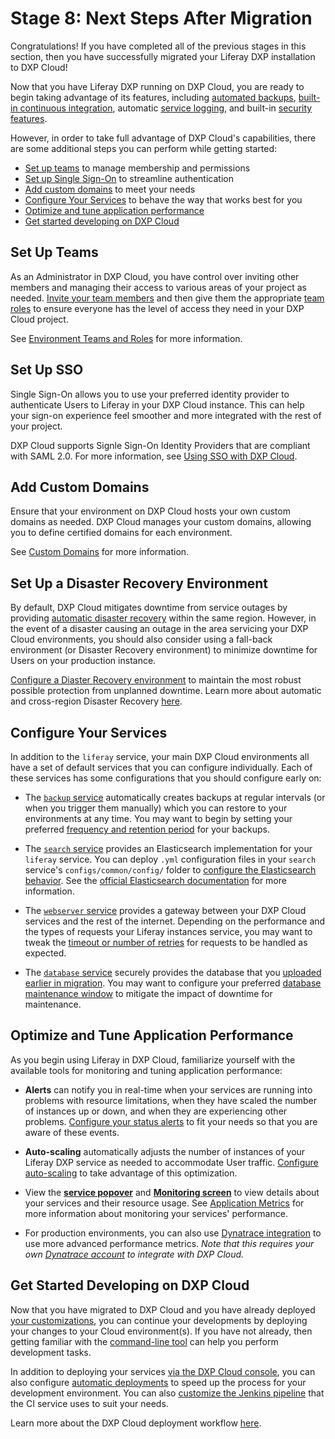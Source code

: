 # Stage 8: Next Steps After Migration

Congratulations! If you have completed all of the previous stages in this section, then you have successfully migrated your Liferay DXP installation to DXP Cloud!

Now that you have Liferay DXP running on DXP Cloud, you are ready to begin taking advantage of its features, including [automated backups](../platform-services/backup-service/backup-service-overview.md), [built-in continuous integration](../platform-services/continuous-integration.md), automatic [service logging](../troubleshooting/reading-dxp-cloud-service-logs.md), and built-in [security features](../infrastructure-and-operations/information-security-and-dxp-cloud.md).

However, in order to take full advantage of DXP Cloud's capabilities, there are some additional steps you can perform while getting started:

* [Set up teams](#set-up-teams) to manage membership and permissions
* [Set up Single Sign-On](#set-up-sso) to streamline authentication
* [Add custom domains](#add-custom-domains) to meet your needs
* [Configure Your Services](#configure-your-services) to behave the way that works best for you
* [Optimize and tune application performance](#optimize-and-tune-application-performance)
* [Get started developing on DXP Cloud](#get-started-developing-on-dxp-cloud)

## Set Up Teams

As an Administrator in DXP Cloud, you have control over inviting other members and managing their access to various areas of your project as needed. [Invite your team members](../manage-and-optimize/environment-teams-and-roles.md#inviting-team-members) and then give them the appropriate [team roles](../manage-and-optimize/environment-teams-and-roles.md#understanding-team-roles) to ensure everyone has the level of access they need in your DXP Cloud project.

See [Environment Teams and Roles](../manage-and-optimize/environment-teams-and-roles.md) for more information.

## Set Up SSO

Single Sign-On allows you to use your preferred identity provider to authenticate Users to Liferay in your DXP Cloud instance. This can help your sign-on experience feel smoother and more integrated with the rest of your project.

DXP Cloud supports Signle Sign-On Identity Providers that are compliant with SAML 2.0. For more information, see [Using SSO with DXP Cloud](../infrastructure-and-operations/security/using-sso-with-dxp-cloud.md).

## Add Custom Domains

Ensure that your environment on DXP Cloud hosts your own custom domains as needed. DXP Cloud manages your custom domains, allowing you to define certified domains for each environment.

See [Custom Domains](../infrastructure-and-operations/networking/custom-domains.md) for more information.

## Set Up a Disaster Recovery Environment

By default, DXP Cloud mitigates downtime from service outages by providing [automatic disaster recovery](../troubleshooting/disaster-recovery-overview.md#automatic-disaster-recovery-strategy) within the same region. However, in the event of a disaster causing an outage in the area servicing your DXP Cloud environments, you should also consider using a fall-back environment (or Disaster Recovery environment) to minimize downtime for Users on your production instance.

[Configure a Diaster Recovery environment](../troubleshooting/configuring-cross-region-disaster-recovery.md) to maintain the most robust possible protection from unplanned downtime. Learn more about automatic and cross-region Disaster Recovery [here](../troubleshooting/disaster-recovery-overview.md).

## Configure Your Services

In addition to the `liferay` service, your main DXP Cloud environments all have a set of default services that you can configure individually. Each of these services has some configurations that you should configure early on:

* The [`backup` service](../platform-services/backup-service/backup-service-overview.md) automatically creates backups at regular intervals (or when you trigger them manually) which you can restore to your environments at any time. You may want to begin by setting your preferred [frequency and retention period](../platform-services/backup-service/backup-service-overview.md#scheduling-automated-backups-and-cleanups) for your backups.

* The [`search` service](../platform-services/search-service.md) provides an Elasticsearch implementation for your `liferay` service. You can deploy `.yml` configuration files in your `search` service's `configs/common/config/` folder to [configure the Elasticsearch behavior](../platform-services/search-service.md#configurations). See the [official Elasticsearch documentation](https://www.elastic.co/guide/en/elasticsearch/reference/current/settings.html) for more information.

* The [`webserver` service](../platform-services/web-server-service.md) provides a gateway between your DXP Cloud services and the rest of the internet. Depending on the performance and the types of requests your Liferay instances service, you may want to tweak the [timeout or number of retries](../platform-services/web-server-service.md#environment-variables) for requests to be handled as expected.

* The [`database` service](../platform-services/database-service/database-service.md) securely provides the database that you [uploaded earlier in migration](./uploading-and-restoring-the-data-backup.md). You may want to configure your preferred [database maintenance window](../platform-services/database-service/database-service.md#database-maintenance-window-variables) to mitigate the impact of downtime for maintenance.

## Optimize and Tune Application Performance

As you begin using Liferay in DXP Cloud, familiarize yourself with the available tools for monitoring and tuning application performance:

* **Alerts** can notify you in real-time when your services are running into problems with resource limitations, when they have scaled the number of instances up or down, and when they are experiencing other problems. [Configure your status alerts](../manage-and-optimize/real-time-alerts.md) to fit your needs so that you are aware of these events.

* **Auto-scaling** automatically adjusts the number of instances of your Liferay DXP service as needed to accommodate User traffic. [Configure auto-scaling](../manage-and-optimize/auto-scaling.md) to take advantage of this optimization.

* View the [**service popover**](../manage-and-optimize/application-metrics.md#service-popover) and [**Monitoring screen**](../manage-and-optimize/application-metrics.md#extended-application-metrics) to view details about your services and their resource usage. See [Application Metrics](../manage-and-optimize/application-metrics.md) for more information about monitoring your services' performance.

* For production environments, you can also use [Dynatrace integration](../manage-and-optimize/application-metrics.md#advanced-application-metrics-production-only) to use more advanced performance metrics. *Note that this requires your own [Dynatrace account](https://www.dynatrace.com/) to integrate with DXP Cloud.*

## Get Started Developing on DXP Cloud

Now that you have migrated to DXP Cloud and you have already deployed [your customizations](./migrating-dxp-configurations-and-customizations.md), you can continue your developments by deploying your changes to your Cloud environment(s). If you have not already, then getting familiar with the [command-line tool](../reference/command-line-tool.md) can help you perform development tasks.

In addition to deploying your services [via the DXP Cloud console](../build-and-deploy/deploying-changes-via-the-dxp-cloud-console.md), you can also configure [automatic deployments](../build-and-deploy/automatically-deploying-ci-service-builds.md) to speed up the process for your development environment. You can also [customize the Jenkins pipeline](../platform-services/continuous-integration.md#extending-the-default-jenkinsfile) that the CI service uses to suit your needs.

Learn more about the DXP Cloud deployment workflow [here](../build-and-deploy/overview-of-the-dxp-cloud-deployment-workflow.md).
